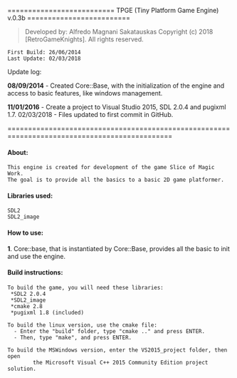  ========================== TPGE (Tiny Platform Game Engine) v.0.3b =========================

> Developed by: Alfredo Magnani Sakatauskas
        Copyright (c) 2018 [RetroGameKnights]. All rights reserved.
 
    First Build: 26/06/2014
    Last Update: 02/03/2018

Update log:

**08/09/2014** - Created Core::Base, with the initialization of the engine and
        access to basic features, like windows management.

**11/01/2016** - Create a project to Visual Studio 2015, SDL 2.0.4 and pugixml 1.7.
        02/03/2018 - Files updated to first commit in GitHub.
 
 ==============================================================================================

#### About:
    This engine is created for development of the game Slice of Magic Work.
    The goal is to provide all the basics to a basic 2D game platformer.

#### Libraries used:
    SDL2
    SDL2_image

#### How to use:
**1**. Core::base, that is instantiated by Core::Base, provides all the basic
    to init and use the engine.

#### Build instructions:
    To build the game, you will need these libraries:
     *SDL2 2.0.4
     *SDL2_image
     *cmake 2.8
  	 *pugixml 1.8 (included)

    To build the linux version, use the cmake file:
      - Enter the "build" folder, type "cmake .." and press ENTER.
      - Then, type "make", and press ENTER.
   
    To build the MSWindows version, enter the VS2015_project folder, then open
            the Microsoft Visual C++ 2015 Community Edition project solution.

